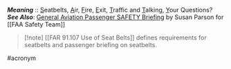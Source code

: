 ***Meaning*** :: <u>S</u>eatbelts, <u>A</u>ir, <u>F</u>ire, <u>E</u>xit, <u>T</u>raffic and <u>T</u>alking, <u>Y</u>our Questions?
***See Also***: [General Aviation Passenger SAFETY Briefing](https://www.faasafety.gov/files/gslac/library/documents/2007/jan/14082/6.5%20passenger%20safety%20briefing%20janfeb07.pdf) by Susan Parson for [[FAA Safety Team]]

>[!note] [[FAR 91.107 Use of Seat Belts]] defines requirements for seatbelts and passenger briefing on seatbelts.

#acronym